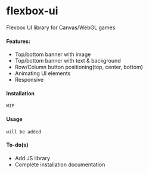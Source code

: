 # flexbox-ui
Flexbox UI library for Canvas/WebGL games 

#### Features:
* Top/bottom banner with image
* Top/bottom banner with text & background
* Row/Column button positioning(top, center, bottom)
* Animating UI elements
* Responsive

#### Installation
```
WIP
```

#### Usage
```
will be added
```



#### To-do(s)
* Add JS library
* Complete installation documentation